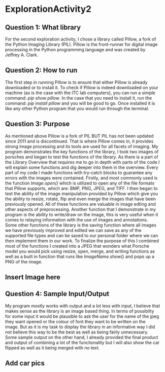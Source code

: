 # ExplorationActivity2
## Question 1: What library
For the second exploration activity, I chose a library called Pillow, a fork of the Python Imaging Library (PIL). Pillow is the front-runner for digital image processing in the Python programming language and was created by Jeffrey A. Clark.
## Question 2: How to run
The first step in running Pillow is to ensure that either Pillow is already downloaded or to install it. To check if Pillow is indeed downloaded on your machine (as is the case with the ITC lab computers), you can run a simple command: _pip show pillow_. In the case that you need to install it, run the command: _pip install pillow_ and you will be good to go. Once installed it is like any other Python program that you would run through the terminal.
## Question 3: Purpose
As mentioned above Pillow is a fork of PIL BUT PIL has not been updated since 2011 and is discontinued. That is where Pillow comes in, it provides strong image processing and its tools are used for all facets of imaging. My program demonstrates the key functions of the library, I took two images of porsches and began to test the functions of the library. As there is a part of the Library Overview that requires me to go in depth with parts of the code I will explain some functions and dig deeper into them in the overview. Every part of my code I made functions with try-catch blocks to guarantee any errors with the images were contained. Firstly, and most commonly used is the function _Image.open()_ which is utilized to open any of the file formats that Pillow supports, which are: BMP, PNG, JPEG, and TIFF. I then began to test the ability of the image manipulation provided by Pillow which give you the ability to resize, rotate, flip and even merge the images that have been previously opened. All of these functions are valuable in image edting and other aspects of preprocessing. Another function that I demonstrate in my program is the ability to write/draw on the image, this is very useful when it comes to relaying information with the use of images and annotations. Some other functions of the library is the saving function where all images we have previously improved and edited we can save as any of the supported file types and can be saved to our personal folder where we can then implement them in our work. To finalize the purpose of this I combined most of the functions I created into a JPEG that wonders what Porsche model you would pick using resize, open, merge, and writing functions as well as a built in function that runs like _ImageName_.show() and pops up a PNG of the image.
## Insert Image here
## Question 4: Sample Input/Output
My program mostly works with output and a lot less with input, I believe that makes sense as the library is an image based thing. In terms of possibilty for some input it would be plausible to ask the user for the name of the jpeg they want opened or the colour of font they want to be written on the image. But as it is my task to display the library in an informative way I did not believe this way to be the best as well as being fairly unnecessary. Some sample output on the other hand, I already provided the final product and output of combining a lot of the functionality but I will also show the car flipped as well as it being merged with no text.
## Add car pics

